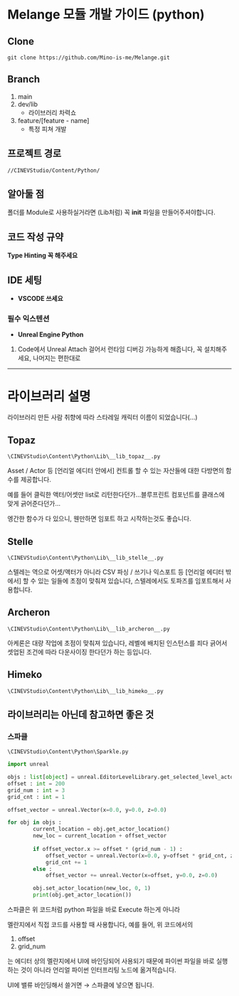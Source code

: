 # Melange 모듈 개발 가이드 (python)

## Clone

```
git clone https://github.com/Mino-is-me/Melange.git
```

## Branch
1. main 
2. dev/lib 
    * 라이브러리 차력쇼 
3. feature/[feature - name]
    * 특정 피쳐 개발
## 프로젝트 경로

`//CINEVStudio/Content/Python/` 

## 알아둘 점

폴더를 Module로 사용하실거라면 (Lib처럼) 꼭 __init__ 파일을 만들어주셔야합니다. 

## 코드 작성 규약 
**Type Hinting 꼭 해주세요**

## IDE 세팅

* **VSCODE 쓰세요** 

### 필수 익스텐션
* **Unreal Engine Python**
1. Code에서 Unreal Attach 걸어서 런타임 디버깅 가능하게 해줍니다, 꼭 설치해주세요, 나머지는 편한대로 
----

# 라이브러리 설명

라이브러리 만든 사람 취향에 따라 스타레일 캐릭터 이름이 되었습니다(…)

## Topaz

`\CINEVStudio\Content\Python\Lib\__lib_topaz__.py`

Asset / Actor 등 [언리얼 에디터 안에서] 컨트롤 할 수 있는 자산들에 대한 다방면의 함수를 제공합니다.

예를 들어 클릭한 액터/어셋만 list로 리턴한다던가…블루프린트 컴포넌트를 클래스에 맞게 긁어준다던가…

엥간한 함수가 다 있으니, 웬만하면 임포트 하고 시작하는것도 좋습니다. 

## Stelle

`\CINEVStudio\Content\Python\Lib\__lib_stelle__.py`

스텔레는 역으로 어셋/액터가 아니라 CSV 파싱 /  쓰기나 익스포트 등 [언리얼 에디터 밖에서] 할 수 있는 일들에 초점이 맞춰져 있습니다, 스텔레에서도 토파즈를 임포트해서 사용합니다. 

## Archeron

`\CINEVStudio\Content\Python\Lib\__lib_archeron__.py`

아케론은 대량 작업에 초점이 맞춰져 있습니다, 레벨에 배치된 인스턴스를 죄다 긁어서 셋업된 조건에 따라 다운사이징 한다던가 하는 등입니다.

## Himeko 

`\CINEVStudio\Content\Python\Lib\__lib_himeko__.py`


## 라이브러리는 아닌데 참고하면 좋은 것

### 스파클

`\CINEVStudio\Content\Python\Sparkle.py`

```python
import unreal 

objs : list[object] = unreal.EditorLevelLibrary.get_selected_level_actors()
offset : int = 200
grid_num : int = 3
grid_cnt : int = 1

offset_vector = unreal.Vector(x=0.0, y=0.0, z=0.0)

for obj in objs : 
        current_location = obj.get_actor_location()
        new_loc = current_location + offset_vector
        
        if offset_vector.x >= offset * (grid_num - 1) :
            offset_vector = unreal.Vector(x=0.0, y=offset * grid_cnt, z=0.0)
            grid_cnt += 1
        else :
            offset_vector += unreal.Vector(x=offset, y=0.0, z=0.0)

        obj.set_actor_location(new_loc, 0, 1)
        print(obj.get_actor_location())
```

스파클은 위 코드처럼 python 파일을 바로 Execute 하는게 아니라 

멜란지에서 직접 코드를 사용할 때 사용합니다, 
예를 들어, 위 코드에서의 

1. offset
2. grid_num

는 에디터 상의 멜란지에서 UI에 바인딩되어 사용되기 때문에 파이썬 파일을 바로 실행하는 것이 아니라 언리얼 파이썬 인터프리팅 노드에 옮겨적습니다. 

UI에 밸류 바인딩해서 쓸거면 → 스파클에 넣으면 됩니다. 

